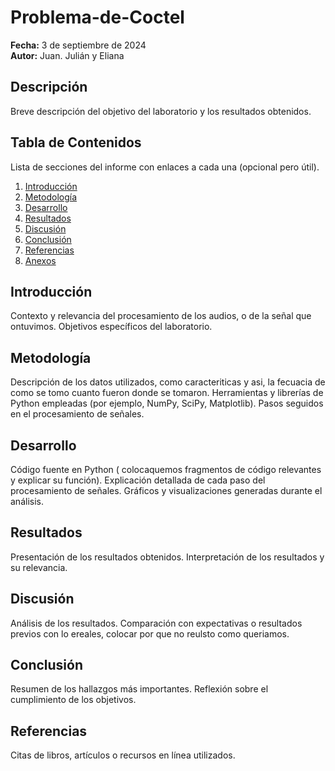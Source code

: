 # Problema-de-Coctel
**Fecha:** 3 de septiembre de 2024  
**Autor:** Juan. Julián y Eliana 

## Descripción
Breve descripción del objetivo del laboratorio y los resultados obtenidos.

## Tabla de Contenidos
Lista de secciones del informe con enlaces a cada una (opcional pero útil).
1. [Introducción](##introducción)
2. [Metodología](##metodología)
3. [Desarrollo](##desarrollo)
4. [Resultados](##resultados)
5. [Discusión](##discusión)
6. [Conclusión](##conclusión)
7. [Referencias](##referencias)
8. [Anexos](##anexos)
   
## Introducción
Contexto y relevancia del procesamiento de los audios, o de la señal que ontuvimos.
Objetivos específicos del laboratorio.

## Metodología
Descripción de los datos utilizados, como caracteriticas y asi, la fecuacia de como se tomo cuanto fueron donde se tomaron.
Herramientas y librerías de Python empleadas (por ejemplo, NumPy, SciPy, Matplotlib).
Pasos seguidos en el procesamiento de señales.

## Desarrollo
Código fuente en Python ( colocaquemos fragmentos de código relevantes y explicar su función).
Explicación detallada de cada paso del procesamiento de señales.
Gráficos y visualizaciones generadas durante el análisis.

## Resultados
Presentación de los resultados obtenidos.
Interpretación de los resultados y su relevancia.

## Discusión
Análisis de los resultados. Comparación con expectativas o resultados previos con lo ereales, colocar por que no reulsto como queriamos.

## Conclusión
Resumen de los hallazgos más importantes. Reflexión sobre el cumplimiento de los objetivos.

## Referencias
Citas de libros, artículos o recursos en línea utilizados.
